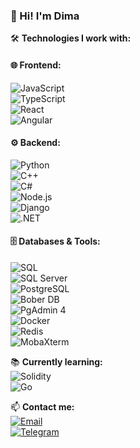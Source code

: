 ### 👋 Hi! I'm Dima  

🛠 **Technologies I work with:**  

#### 🌐 Frontend:  
![JavaScript](https://img.shields.io/badge/JavaScript-F7DF1E?style=for-the-badge&logo=javascript&logoColor=black)  
![TypeScript](https://img.shields.io/badge/TypeScript-3178C6?style=for-the-badge&logo=typescript&logoColor=white)  
![React](https://img.shields.io/badge/React-20232A?style=for-the-badge&logo=react&logoColor=61DAFB)  
![Angular](https://img.shields.io/badge/Angular-DD0031?style=for-the-badge&logo=angular&logoColor=white)  

#### ⚙️ Backend:  
![Python](https://img.shields.io/badge/Python-3776AB?style=for-the-badge&logo=python&logoColor=white)  
![C++](https://img.shields.io/badge/C++-00599C?style=for-the-badge&logo=cplusplus&logoColor=white)  
![C#](https://img.shields.io/badge/C%23-239120?style=for-the-badge&logo=csharp&logoColor=white)  
![Node.js](https://img.shields.io/badge/Node.js-43853D?style=for-the-badge&logo=node.js&logoColor=white)  
![Django](https://img.shields.io/badge/Django-092E20?style=for-the-badge&logo=django&logoColor=white)  
![.NET](https://img.shields.io/badge/.NET-512BD4?style=for-the-badge&logo=dotnet&logoColor=white)  

#### 🗄️ Databases & Tools:  
![SQL](https://img.shields.io/badge/SQL-4479A1?style=for-the-badge&logo=sqlite&logoColor=white)  
![SQL Server](https://img.shields.io/badge/SQL_Server-CC2927?style=for-the-badge&logo=microsoftsqlserver&logoColor=white)  
![PostgreSQL](https://img.shields.io/badge/PostgreSQL-316192?style=for-the-badge&logo=postgresql&logoColor=white)  
![Bober DB](https://img.shields.io/badge/Bober_DB-FF6F00?style=for-the-badge)  
![PgAdmin 4](https://img.shields.io/badge/PgAdmin_4-008BB9?style=for-the-badge)  
![Docker](https://img.shields.io/badge/Docker-2496ED?style=for-the-badge&logo=docker&logoColor=white)  
![Redis](https://img.shields.io/badge/Redis-DC382D?style=for-the-badge&logo=redis&logoColor=white)  
![MobaXterm](https://img.shields.io/badge/MobaXterm-0066CC?style=for-the-badge)  

📚 **Currently learning:**  
![Solidity](https://img.shields.io/badge/Solidity-363636?style=for-the-badge&logo=solidity&logoColor=white)  
![Go](https://img.shields.io/badge/Go-00ADD8?style=for-the-badge&logo=go&logoColor=white)  

📫 **Contact me:**  
[![Email](https://img.shields.io/badge/Email-D14836?style=for-the-badge&logo=gmail&logoColor=white)](mailto:Lozik1385@gmail.com)  
[![Telegram](https://img.shields.io/badge/Telegram-2CA5E0?style=for-the-badge&logo=telegram&logoColor=white)](https://t.me/Lime1385)  
